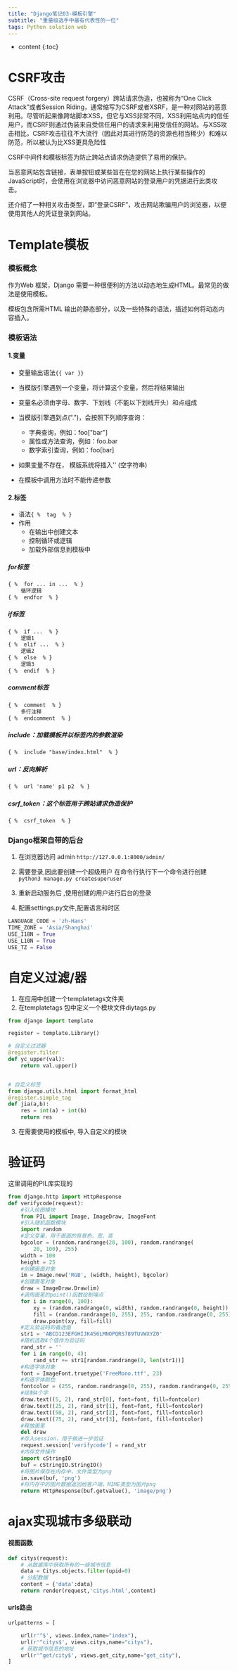 ```yaml
---
title: "Django笔记03-模板引擎"
subtitle: "重量级选手中最有代表性的一位"
tags: Python solution web
---
```




* content
{:toc}






# CSRF攻击
CSRF（Cross-site request forgery）跨站请求伪造，也被称为“One Click Attack”或者Session Riding，通常缩写为CSRF或者XSRF，是一种对网站的恶意利用。尽管听起来像跨站脚本XSS，但它与XSS非常不同，XSS利用站点内的信任用户，而CSRF则通过伪装来自受信任用户的请求来利用受信任的网站。与XSS攻击相比，CSRF攻击往往不大流行（因此对其进行防范的资源也相当稀少）和难以防范，所以被认为比XSS更具危险性

CSRF中间件和模板标签为防止跨站点请求伪造提供了易用的保护。

当恶意网站包含链接，表单按钮或某些旨在在您的网站上执行某些操作的JavaScript时，会使用在浏览器中访问恶意网站的登录用户的凭据进行此类攻击。

还介绍了一种相关攻击类型，即“登录CSRF”，攻击网站欺骗用户的浏览器，以便使用其他人的凭证登录到网站。

# Template模板
### 模板概念
作为Web 框架，Django 需要一种很便利的方法以动态地生成HTML。最常见的做法是使用模板。

模板包含所需HTML 输出的静态部分，以及一些特殊的语法，描述如何将动态内容插入。


### 模板语法

#### 1.变量
- 变量输出语法`{{ var }}`

- 当模版引擎遇到一个变量，将计算这个变量，然后将结果输出
- 变量名必须由字母、数字、下划线（不能以下划线开头）和点组成
- 当模版引擎遇到点(".")，会按照下列顺序查询：
    - 字典查询，例如：foo["bar"]
    - 属性或方法查询，例如：foo.bar
    - 数字索引查询，例如：foo[bar]
- 如果变量不存在， 模版系统将插入'' (空字符串)
- 在模板中调用方法时不能传递参数

#### 2.标签
- 语法`{ %  tag  % }`
- 作用
    - 在输出中创建文本
    - 控制循环或逻辑
    - 加载外部信息到模板中
##### for标签
```html
{ %  for ... in ...  % }
    循环逻辑
{ %  endfor  % }
```
##### if标签
```html
{ %  if ...  % }
    逻辑1
{ %  elif ...  % }
    逻辑2
{ %  else  % }
    逻辑3
{ %  endif  % }
```
##### comment标签
```html
{ %  comment  % }
    多行注释
{ %  endcomment  % }
```
##### include：加载模板并以标签内的参数渲染
```html
{ %  include "base/index.html"  % }
```
##### url：反向解析
```html
{ %  url 'name' p1 p2  % }
```
##### csrf_token：这个标签用于跨站请求伪造保护
```html
{ %  csrf_token  % }
```

### Django框架自带的后台
1. 在浏览器访问 admin
`http://127.0.0.1:8000/admin/`
2. 需要登录,因此要创建一个超级用户
在命令行执行下一个命令进行创建
`python3 manage.py createsuperuser`

3. 重新启动服务后 ,使用创建的用户进行后台的登录
4. 配置settings.py文件,配置语言和时区
```python
LANGUAGE_CODE = 'zh-Hans'
TIME_ZONE = 'Asia/Shanghai'
USE_I18N = True
USE_L10N = True
USE_TZ = False
```
# 自定义过滤/器
1. 在应用中创建一个templatetags文件夹
2. 在templatetags 包中定义一个模块文件diytags.py
```python
from django import template

register = template.Library()

# 自定义过滤器
@register.filter
def yc_upper(val):
    return val.upper()


# 自定义标签
from django.utils.html import format_html
@register.simple_tag
def jia(a,b):
    res = int(a) + int(b)
    return res

```
3. 在需要使用的模板中, 导入自定义的模块

# 验证码
这里调用的PIL库实现的

```python
from django.http import HttpResponse
def verifycode(request):
    #引入绘图模块
    from PIL import Image, ImageDraw, ImageFont
    #引入随机函数模块
    import random
    #定义变量，用于画面的背景色、宽、高
    bgcolor = (random.randrange(20, 100), random.randrange(
        20, 100), 255)
    width = 100
    height = 25
    #创建画面对象
    im = Image.new('RGB', (width, height), bgcolor)
    #创建画笔对象
    draw = ImageDraw.Draw(im)
    #调用画笔的point()函数绘制噪点
    for i in range(0, 100):
        xy = (random.randrange(0, width), random.randrange(0, height))
        fill = (random.randrange(0, 255), 255, random.randrange(0, 255))
        draw.point(xy, fill=fill)
    #定义验证码的备选值
    str1 = 'ABCD123EFGHIJK456LMNOPQRS789TUVWXYZ0'
    #随机选取4个值作为验证码
    rand_str = ''
    for i in range(0, 4):
        rand_str += str1[random.randrange(0, len(str1))]
    #构造字体对象
    font = ImageFont.truetype('FreeMono.ttf', 23)
    #构造字体颜色
    fontcolor = (255, random.randrange(0, 255), random.randrange(0, 255))
    #绘制4个字
    draw.text((5, 2), rand_str[0], font=font, fill=fontcolor)
    draw.text((25, 2), rand_str[1], font=font, fill=fontcolor)
    draw.text((50, 2), rand_str[2], font=font, fill=fontcolor)
    draw.text((75, 2), rand_str[3], font=font, fill=fontcolor)
    #释放画笔
    del draw
    #存入session，用于做进一步验证
    request.session['verifycode'] = rand_str
    #内存文件操作
    import cStringIO
    buf = cStringIO.StringIO()
    #将图片保存在内存中，文件类型为png
    im.save(buf, 'png')
    #将内存中的图片数据返回给客户端，MIME类型为图片png
    return HttpResponse(buf.getvalue(), 'image/png')

```
# ajax实现城市多级联动

#### 视图函数


```python
def citys(request):
    # 从数据库中获取所有的一级城市信息
    data = Citys.objects.filter(upid=0)
    # 分配数据
    content = {'data':data}
    return render(request,'citys.html',content)

```

#### urls路由


```python
urlpatterns = [

    url(r'^$', views.index,name="index"),
    url(r'^citys$', views.citys,name="citys"),
    # 获取城市信息的地址
    url(r'^get/city$', views.get_city,name="get_city"),
]

```
